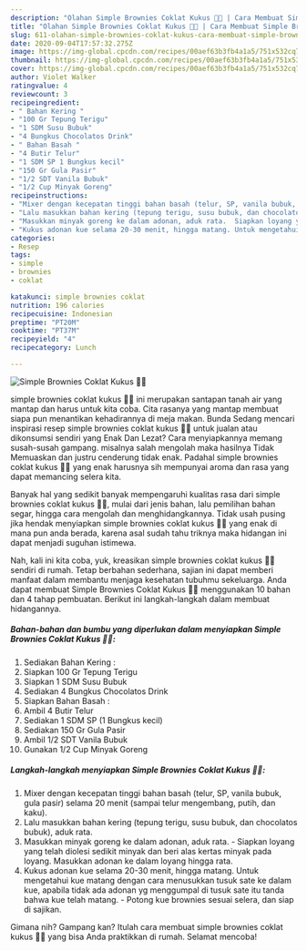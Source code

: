 ```yaml
---
description: "Olahan Simple Brownies Coklat Kukus 🍫🍫 | Cara Membuat Simple Brownies Coklat Kukus 🍫🍫 Yang Lezat"
title: "Olahan Simple Brownies Coklat Kukus 🍫🍫 | Cara Membuat Simple Brownies Coklat Kukus 🍫🍫 Yang Lezat"
slug: 611-olahan-simple-brownies-coklat-kukus-cara-membuat-simple-brownies-coklat-kukus-yang-lezat
date: 2020-09-04T17:57:32.275Z
image: https://img-global.cpcdn.com/recipes/00aef63b3fb4a1a5/751x532cq70/simple-brownies-coklat-kukus-🍫🍫-foto-resep-utama.jpg
thumbnail: https://img-global.cpcdn.com/recipes/00aef63b3fb4a1a5/751x532cq70/simple-brownies-coklat-kukus-🍫🍫-foto-resep-utama.jpg
cover: https://img-global.cpcdn.com/recipes/00aef63b3fb4a1a5/751x532cq70/simple-brownies-coklat-kukus-🍫🍫-foto-resep-utama.jpg
author: Violet Walker
ratingvalue: 4
reviewcount: 3
recipeingredient:
- " Bahan Kering "
- "100 Gr Tepung Terigu"
- "1 SDM Susu Bubuk"
- "4 Bungkus Chocolatos Drink"
- " Bahan Basah "
- "4 Butir Telur"
- "1 SDM SP 1 Bungkus kecil"
- "150 Gr Gula Pasir"
- "1/2 SDT Vanila Bubuk"
- "1/2 Cup Minyak Goreng"
recipeinstructions:
- "Mixer dengan kecepatan tinggi bahan basah (telur, SP, vanila bubuk, gula pasir) selama 20 menit (sampai telur mengembang, putih, dan kaku)."
- "Lalu masukkan bahan kering (tepung terigu, susu bubuk, dan chocolatos bubuk), aduk rata."
- "Masukkan minyak goreng ke dalam adonan, aduk rata.  Siapkan loyang yang telah diolesi sedikit minyak dan beri alas kertas minyak pada loyang. Masukkan adonan ke dalam loyang hingga rata."
- "Kukus adonan kue selama 20-30 menit, hingga matang. Untuk mengetahui kue matang dengan cara menusukkan tusuk sate ke dalam kue, apabila tidak ada adonan yg menggumpal di tusuk sate itu tanda bahwa kue telah matang.  Potong kue brownies sesuai selera, dan siap di sajikan."
categories:
- Resep
tags:
- simple
- brownies
- coklat

katakunci: simple brownies coklat 
nutrition: 196 calories
recipecuisine: Indonesian
preptime: "PT20M"
cooktime: "PT37M"
recipeyield: "4"
recipecategory: Lunch

---
```



![Simple Brownies Coklat Kukus 🍫🍫](https://img-global.cpcdn.com/recipes/00aef63b3fb4a1a5/751x532cq70/simple-brownies-coklat-kukus-🍫🍫-foto-resep-utama.jpg)


simple brownies coklat kukus 🍫🍫 ini merupakan santapan tanah air yang mantap dan harus untuk kita coba. Cita rasanya yang mantap membuat siapa pun menantikan kehadirannya di meja makan.
Bunda Sedang mencari inspirasi resep simple brownies coklat kukus 🍫🍫 untuk jualan atau dikonsumsi sendiri yang Enak Dan Lezat? Cara menyiapkannya memang susah-susah gampang. misalnya salah mengolah maka hasilnya Tidak Memuaskan dan justru cenderung tidak enak. Padahal simple brownies coklat kukus 🍫🍫 yang enak harusnya sih mempunyai aroma dan rasa yang dapat memancing selera kita.

Banyak hal yang sedikit banyak mempengaruhi kualitas rasa dari simple brownies coklat kukus 🍫🍫, mulai dari jenis bahan, lalu pemilihan bahan segar, hingga cara mengolah dan menghidangkannya. Tidak usah pusing jika hendak menyiapkan simple brownies coklat kukus 🍫🍫 yang enak di mana pun anda berada, karena asal sudah tahu triknya maka hidangan ini dapat menjadi suguhan istimewa.




Nah, kali ini kita coba, yuk, kreasikan simple brownies coklat kukus 🍫🍫 sendiri di rumah. Tetap berbahan sederhana, sajian ini dapat memberi manfaat dalam membantu menjaga kesehatan tubuhmu sekeluarga. Anda dapat membuat Simple Brownies Coklat Kukus 🍫🍫 menggunakan 10 bahan dan 4 tahap pembuatan. Berikut ini langkah-langkah dalam membuat hidangannya.

<!--inarticleads1-->

##### Bahan-bahan dan bumbu yang diperlukan dalam menyiapkan Simple Brownies Coklat Kukus 🍫🍫:

1. Sediakan  Bahan Kering :
1. Siapkan 100 Gr Tepung Terigu
1. Siapkan 1 SDM Susu Bubuk
1. Sediakan 4 Bungkus Chocolatos Drink
1. Siapkan  Bahan Basah :
1. Ambil 4 Butir Telur
1. Sediakan 1 SDM SP (1 Bungkus kecil)
1. Sediakan 150 Gr Gula Pasir
1. Ambil 1/2 SDT Vanila Bubuk
1. Gunakan 1/2 Cup Minyak Goreng




<!--inarticleads2-->

##### Langkah-langkah menyiapkan Simple Brownies Coklat Kukus 🍫🍫:

1. Mixer dengan kecepatan tinggi bahan basah (telur, SP, vanila bubuk, gula pasir) selama 20 menit (sampai telur mengembang, putih, dan kaku).
1. Lalu masukkan bahan kering (tepung terigu, susu bubuk, dan chocolatos bubuk), aduk rata.
1. Masukkan minyak goreng ke dalam adonan, aduk rata.  - Siapkan loyang yang telah diolesi sedikit minyak dan beri alas kertas minyak pada loyang. Masukkan adonan ke dalam loyang hingga rata.
1. Kukus adonan kue selama 20-30 menit, hingga matang. Untuk mengetahui kue matang dengan cara menusukkan tusuk sate ke dalam kue, apabila tidak ada adonan yg menggumpal di tusuk sate itu tanda bahwa kue telah matang.  - Potong kue brownies sesuai selera, dan siap di sajikan.




Gimana nih? Gampang kan? Itulah cara membuat simple brownies coklat kukus 🍫🍫 yang bisa Anda praktikkan di rumah. Selamat mencoba!
